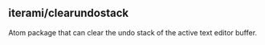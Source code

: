 iterami/clearundostack
----------------------

Atom package that can clear the undo stack of the active text editor buffer.
